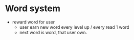 # Word system
- reward word for user
    - user earn new word every level up / every read 1 word
    - next word is word, that user own.
